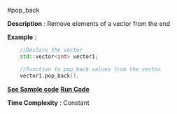 #pop_back

**Description** : Remove elements of a vector from the end

**Example** :
```cpp
    //Declare the vector
    std::vector<int> vector1;

    //Function to pop_back values from the vector
    vector1.pop_back();

```
**[See Sample code](../snippets/vector/pop_back.cpp)**
**[Run Code](https://rextester.com/PZCE91278)**

**Time Complexity** : Constant
